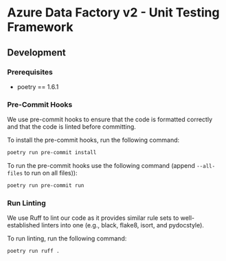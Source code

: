 # Azure Data Factory v2 - Unit Testing Framework

## Development

### Prerequisites

* poetry == 1.6.1

### Pre-Commit Hooks

We use pre-commit hooks to ensure that the code is formatted correctly and that the code is linted before committing.

To install the pre-commit hooks, run the following command:

```bash
poetry run pre-commit install
```

To run the pre-commit hooks use the following command (append `--all-files` to run on all files)):

```bash
poetry run pre-commit run
```

### Run Linting

We use Ruff to lint our code as it provides similar rule sets to well-established linters into one (e.g., black, flake8, isort, and pydocstyle).

To run linting, run the following command:

```bash
poetry run ruff .
```
